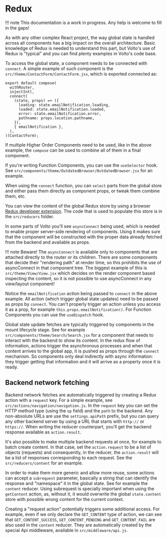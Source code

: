 # Redux

!!! note
    This documentation is a work in progress. Any help is welcome to fill in the
    gaps!

As with any other complex React project, the way global state is handled
across all components has a big impact on the overall architecture. Basic
knowledge of Redux is needed to understand this part, but Volto's use of Redux
is "typical" and you can find plenty examples in Volto's code base.

To access the global state, a component needs to be connected with `connect`.
A simple example of such component is the
`src/theme/ContactForm/ContactForm.jsx`, which is exported connected as:

```
export default compose(
  withRouter,
  injectIntl,
  connect(
    (state, props) => ({
      loading: state.emailNotification.loading,
      loaded: state.emailNotification.loaded,
      error: state.emailNotification.error,
      pathname: props.location.pathname,
    }),
    { emailNotification },
  ),
)(ContactForm);
```

If multiple Higher Order Components need to be used, like in the above example,
the `compose` can be used to combine all of them in a final component.

If you're writing Function Components, you can use the `useSelector` hook. See
`src/components/theme/OutdatedBrowser/OutdatedBrowser.jsx` for an example.

When using the `connect` function, you can `select` parts from the global store
and either pass them directly as component props, or tweak them combine them,
etc.

You can view the content of the global Redux store by using a browser [Redux
developer extension](https://chrome.google.com/webstore/detail/redux-devtools/lmhkpmbekcpmknklioeibfkpmmfibljd).
The code that is used to populate this store is in the `src/reducers` folder.

In some parts of Volto you'll see `asyncConnect` being used, which is needed to
enable proper server-side rendering of components. Using it makes sure that the
component will be constructed with the proper data already fetched from the
backend and available as props.

!!! note
    Beware! The `asyncConnect` is available only to components that are
    attached directly to the router or its children. There are some components
    that decide their "rendering path" at render time, so this prohibits the
    use of asyncConnect in that component tree. The biggest example of this is
    `src/theme/View/View.jsx` which decides on the render component based
    inspecting the content, so it is not possible to use asyncConnect in any
    view/layout component!

Notice the `emailNotification` action being passed to `connect` in the above
example. All action (which trigger global state updates) need to be passed as
props by `connect`. You can't properly trigger an action unless you access it
as a prop, for example `this.props.emailNotification()`. For Function
Components you can use the `useDispatch` hook.

Global state update fetches are typically triggered by components in the mount
lifecycle stage. See for example `src/components/theme/Search/Search.jsx` for
a component that needs to interact with the backend to show its content. In the
redux flow of information, actions trigger the asynchronous processes and when
that content arrives to the global app, it is pushed as props through the
`connect` mechanism. So components only deal indirectly with async information:
they trigger getting that information and it will arrive as a property once it
is ready.

## Backend network fetching

Backend network fetches are automatically triggered by creating a Redux action
with a `request` key. For a simple example, see
`src/actions/navigation/navigation.js`. In the `request` key you can set the
HTTP method type (using the `op` field) and the `path` to the backend. Any
non-absolute URLs are use the `settings.apiPath` prefix, but you can query any
other backend server by using a URL that starts with `http://` or `https://`.
When writing the reducer counterpart, you'll get the backend response available
as `action.result`.

It's also possible to make multiple backend requests at once, for example to
batch create content. In that case, set the `action.request` to be a list of
objects (requests) and consequently, in the reducer, the `action.result` will
be a list of responses corresponding to each request. See the
`src/reducers/content` for an example.

In order to make them more generic and allow more reuse, some actions can
accept a `subrequest` parameter, basically a string that can identify the
response and "namespace" it in the global state. See for example the `content`
reducer. Using subrequest is specially important when using the `getContent`
action, as, without it, it would overwrite the global `state.content` store
with possible wrong content for the current context.

Creating a "request action" potentially triggers some additional access. For
example, even if we only declare the `GET_CONTENT` type of action, we can see
that `GET_CONTENT_SUCCESS`, `GET_CONTENT_PENDING` and `GET_CONTENT_FAIL` are
also used in the `content` reducer. They are automatically created by the
special Api middleware, available in `src/middleware/api.js`.
